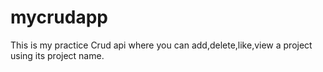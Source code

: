 # mycrudapp
This is my practice Crud api where you can add,delete,like,view a project using its project name.

